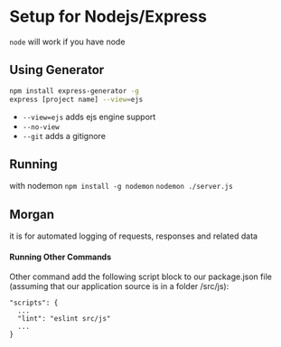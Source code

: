 # Setup for Nodejs/Express

`node` will work if you have node

## Using Generator
```bash
npm install express-generator -g
express [project name] --view=ejs
```
- `--view=ejs` adds ejs engine support
- `--no-view`
- `--git` adds a gitignore

## Running
with nodemon
`npm install -g nodemon`
`nodemon ./server.js`

## Morgan
it is for automated logging of requests, responses and related data


#### Running Other Commands
Other command add the following script block to our package.json file (assuming that our application source is in a folder /src/js):

```
"scripts": {
  ...
  "lint": "eslint src/js"
  ...
}
```
